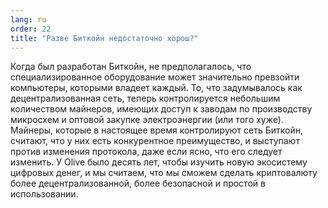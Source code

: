 ```yaml
---
lang: ru
order: 22
title: "Разве Биткойн недостаточно хорош?"
---
```


Когда был разработан Биткойн, не предполагалось, что специализированное оборудование может значительно превзойти компьютеры, которыми владеет каждый. То, что задумывалось как децентрализованная сеть, теперь контролируется небольшим количеством майнеров, имеющих доступ к заводам по производству микросхем и оптовой закупке электроэнергии (или того хуже). Майнеры, которые в настоящее время контролируют сеть Биткойн, считают, что у них есть конкурентное преимущество, и выступают против изменения протокола, даже если ясно, что его следует изменить. У Olive было десять лет, чтобы изучить новую экосистему цифровых денег, и мы считаем, что мы сможем сделать криптовалюту более децентрализованной, более безопасной и простой в использовании.
